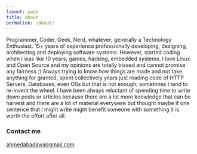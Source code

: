 ```yaml
---
layout: page
title: About
permalink: /about/
---
```

Programmer, Coder, Geek, Nerd, whatever; generally a Technology Enthusiast. 15+ years of experience professionally developing, designing, architecting and deploying software systems. However, started coding when I was like 10 years; games, hacking, embedded systems. I love Linux and Open Source and my opinions are totally biased and cannot promise any fairness :) Always trying to know how things are made and not take anything for granted, spent collectively years just reading code of HTTP Servers, Databases, even OSs but that is not enough; sometimes I tend to re-invent the wheel. I have been always reluctant of spending time to write down posts or articles because there are a lot more knowledge that can be harvest and there are a lot of material everywere but thought maybe if one sentence that I might write might benefit someone with something it is worth the effort after all.

### Contact me
[ahmedabadawi@gmail.com](mailto:ahmedabadawi@gmail.com)
